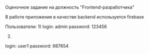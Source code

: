 Оценочное задание на должность "Frontend-разработчика"

В работе приложения в качестве backend используется firebase

Пользователи:
1)
login: admin
password: 123456

2)
login: user1
password: 987654